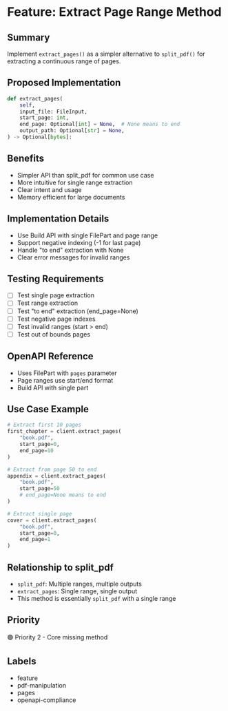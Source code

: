 # Feature: Extract Page Range Method

## Summary
Implement `extract_pages()` as a simpler alternative to `split_pdf()` for extracting a continuous range of pages.

## Proposed Implementation
```python
def extract_pages(
    self,
    input_file: FileInput,
    start_page: int,
    end_page: Optional[int] = None,  # None means to end
    output_path: Optional[str] = None,
) -> Optional[bytes]:
```

## Benefits
- Simpler API than split_pdf for common use case
- More intuitive for single range extraction
- Clear intent and usage
- Memory efficient for large documents

## Implementation Details
- Use Build API with single FilePart and page range
- Support negative indexing (-1 for last page)
- Handle "to end" extraction with None
- Clear error messages for invalid ranges

## Testing Requirements
- [ ] Test single page extraction
- [ ] Test range extraction
- [ ] Test "to end" extraction (end_page=None)
- [ ] Test negative page indexes
- [ ] Test invalid ranges (start > end)
- [ ] Test out of bounds pages

## OpenAPI Reference
- Uses FilePart with `pages` parameter
- Page ranges use start/end format
- Build API with single part

## Use Case Example
```python
# Extract first 10 pages
first_chapter = client.extract_pages(
    "book.pdf",
    start_page=0,
    end_page=10
)

# Extract from page 50 to end
appendix = client.extract_pages(
    "book.pdf", 
    start_page=50
    # end_page=None means to end
)

# Extract single page
cover = client.extract_pages(
    "book.pdf",
    start_page=0,
    end_page=1
)
```

## Relationship to split_pdf
- `split_pdf`: Multiple ranges, multiple outputs
- `extract_pages`: Single range, single output
- This method is essentially `split_pdf` with a single range

## Priority
🟢 Priority 2 - Core missing method

## Labels
- feature
- pdf-manipulation
- pages
- openapi-compliance